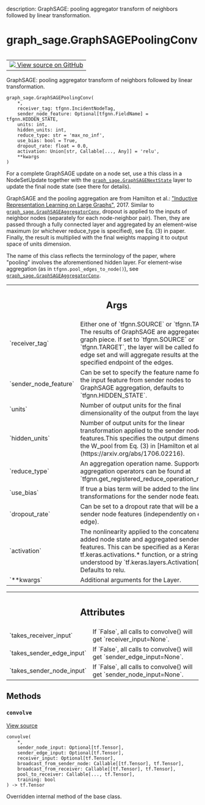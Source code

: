 description: GraphSAGE: pooling aggregator transform of neighbors followed by
linear transformation.

<div itemscope itemtype="http://developers.google.com/ReferenceObject">
<meta itemprop="name" content="graph_sage.GraphSAGEPoolingConv" />
<meta itemprop="path" content="Stable" />
<meta itemprop="property" content="__init__"/>
<meta itemprop="property" content="__new__"/>
<meta itemprop="property" content="convolve"/>
</div>

# graph_sage.GraphSAGEPoolingConv

<!-- Insert buttons and diff -->

<table class="tfo-notebook-buttons tfo-api nocontent" align="left">
<td>
  <a target="_blank" href="https://github.com/tensorflow/gnn/tree/master/tensorflow_gnn/models/graph_sage/layers.py#L111-L236">
    <img src="https://www.tensorflow.org/images/GitHub-Mark-32px.png" />
    View source on GitHub
  </a>
</td>
</table>

GraphSAGE: pooling aggregator transform of neighbors followed by linear
transformation.

<pre class="devsite-click-to-copy prettyprint lang-py tfo-signature-link">
<code>graph_sage.GraphSAGEPoolingConv(
    *,
    receiver_tag: tfgnn.IncidentNodeTag,
    sender_node_feature: Optional[tfgnn.FieldName] = tfgnn.HIDDEN_STATE,
    units: int,
    hidden_units: int,
    reduce_type: str = &#x27;max_no_inf&#x27;,
    use_bias: bool = True,
    dropout_rate: float = 0.0,
    activation: Union[str, Callable[..., Any]] = &#x27;relu&#x27;,
    **kwargs
)
</code></pre>

<!-- Placeholder for "Used in" -->

For a complete GraphSAGE update on a node set, use a this class in a
NodeSetUpdate together with the
<a href="../graph_sage/GraphSAGENextState.md"><code>graph_sage.GraphSAGENextState</code></a>
layer to update the final node state (see there for details).

GraphSAGE and the pooling aggregation are from Hamilton et al.:
["Inductive Representation Learning on Large Graphs"](https://arxiv.org/abs/1706.02216),
2017. Similar to
<a href="../graph_sage/GraphSAGEAggregatorConv.md"><code>graph_sage.GraphSAGEAggregatorConv</code></a>,
dropout is applied to the inputs of neighbor nodes (separately for each
node-neighbor pair). Then, they are passed through a fully connected layer and
aggregated by an element-wise maximum (or whichever reduce_type is specified),
see Eq. (3) in paper. Finally, the result is multiplied with the final weights
mapping it to output space of units dimension.

The name of this class reflects the terminology of the paper, where "pooling"
involves the aforementioned hidden layer. For element-wise aggregation (as in
`tfgnn.pool_edges_to_node()`), see
<a href="../graph_sage/GraphSAGEAggregatorConv.md"><code>graph_sage.GraphSAGEAggregatorConv</code></a>.

<!-- Tabular view -->

 <table class="responsive fixed orange">
<colgroup><col width="214px"><col></colgroup>
<tr><th colspan="2"><h2 class="add-link">Args</h2></th></tr>

<tr>
<td>
`receiver_tag`
</td>
<td>
Either one of `tfgnn.SOURCE` or `tfgnn.TARGET`. The results
of GraphSAGE are aggregated for this graph piece. If set to
`tfgnn.SOURCE` or `tfgnn.TARGET`, the layer will be called for an edge
set and will aggregate results at the specified endpoint of the edges.
</td>
</tr><tr>
<td>
`sender_node_feature`
</td>
<td>
Can be set to specify the feature name for use as the
input feature from sender nodes to GraphSAGE aggregation, defaults to
`tfgnn.HIDDEN_STATE`.
</td>
</tr><tr>
<td>
`units`
</td>
<td>
Number of output units for the final dimensionality of the output
from the layer.
</td>
</tr><tr>
<td>
`hidden_units`
</td>
<td>
Number of output units for the linear transformation applied
to the sender node features.This specifies the output dimensions of the
W_pool from Eq. (3) in
[Hamilton et al., 2017](https://arxiv.org/abs/1706.02216).
</td>
</tr><tr>
<td>
`reduce_type`
</td>
<td>
An aggregation operation name. Supported list of aggregation
operators can be found at
`tfgnn.get_registered_reduce_operation_names()`.
</td>
</tr><tr>
<td>
`use_bias`
</td>
<td>
If true a bias term will be added to the linear transformations
for the sender node features.
</td>
</tr><tr>
<td>
`dropout_rate`
</td>
<td>
Can be set to a dropout rate that will be applied to sender
node features (independently on each edge).
</td>
</tr><tr>
<td>
`activation`
</td>
<td>
The nonlinearity applied to the concatenated or added node
state and aggregated sender node features. This can be specified as a
Keras layer, a tf.keras.activations.* function, or a string understood
by `tf.keras.layers.Activation()`. Defaults to relu.
</td>
</tr><tr>
<td>
`**kwargs`
</td>
<td>
Additional arguments for the Layer.
</td>
</tr>
</table>

<!-- Tabular view -->

 <table class="responsive fixed orange">
<colgroup><col width="214px"><col></colgroup>
<tr><th colspan="2"><h2 class="add-link">Attributes</h2></th></tr>

<tr>
<td>
`takes_receiver_input`
</td>
<td>
If `False`, all calls to convolve() will get `receiver_input=None`.
</td>
</tr><tr>
<td>
`takes_sender_edge_input`
</td>
<td>
If `False`, all calls to convolve() will get `sender_edge_input=None`.
</td>
</tr><tr>
<td>
`takes_sender_node_input`
</td>
<td>
If `False`, all calls to convolve() will get `sender_node_input=None`.
</td>
</tr>
</table>

## Methods

<h3 id="convolve"><code>convolve</code></h3>

<a target="_blank" class="external" href="https://github.com/tensorflow/gnn/tree/master/tensorflow_gnn/models/graph_sage/layers.py#L221-L236">View
source</a>

<pre class="devsite-click-to-copy prettyprint lang-py tfo-signature-link">
<code>convolve(
    *,
    sender_node_input: Optional[tf.Tensor],
    sender_edge_input: Optional[tf.Tensor],
    receiver_input: Optional[tf.Tensor],
    broadcast_from_sender_node: Callable[[tf.Tensor], tf.Tensor],
    broadcast_from_receiver: Callable[[tf.Tensor], tf.Tensor],
    pool_to_receiver: Callable[..., tf.Tensor],
    training: bool
) -> tf.Tensor
</code></pre>

Overridden internal method of the base class.
